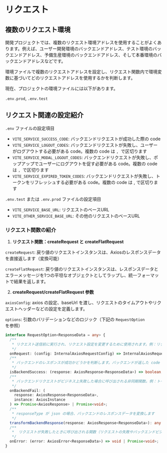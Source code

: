 # リクエスト

## 複数のリクエスト環境

開発プロジェクトでは、複数のリクエスト環境アドレスを使用することがよくあります。例えば、ユーザー開発環境のバックエンドアドレス、テスト環境のバックエンドアドレス、予備生産環境のバックエンドアドレス、そして本番環境のバックエンドアドレスなどです。

環境ファイルで複数のリクエストアドレスを設定し、リクエスト関数内で環境変数に基づいてどのリクエストアドレスを使用するかを判断します。

現在、プロジェクトの環境ファイルには以下があります。

`.env.prod`, `.env.test`

## リクエスト関連の設定紹介

`.env` ファイルの設定項目

- `VITE_SERVICE_SUCCESS_CODE`: バックエンドリクエストが成功した際の code
- `VITE_SERVICE_LOGOUT_CODES`: バックエンドリクエストが失敗し、ユーザーがログアウトする必要がある code。複数の code は `, `で区切ります
- `VITE_SERVICE_MODAL_LOGOUT_CODES`: バックエンドリクエストが失敗し、ポップアップでユーザーにログアウトを促す必要がある code。複数の code は `, `で区切ります
- `VITE_SERVICE_EXPIRED_TOKEN_CODES`: バックエンドリクエストが失敗し、トークンをリフレッシュする必要がある code。複数の code は , で区切ります

`.env.test` または `.env.prod` ファイルの設定項目

- `VITE_SERVICE_BASE_URL`: リクエストのベースURL
- `VITE_OTHER_SERVICE_BASE_URL`: その他のリクエストのベースURL

### リクエスト関数の紹介

1. **リクエスト関数：createRequest と createFlatRequest**

`createRequest`: 戻り値のリクエストインスタンスは、Axiosのレスポンスデータを直接返します（変換可能）

`createFlatRequest`: 戻り値のリクエストインスタンスは、レスポンスデータとエラーメッセージを1つの平坦なオブジェクトとしてラップし、統一フォーマットで結果を返します。

2. **createRequest/createFlatRequest 参数**

`axiosConfig`: axios の設定、baseUrl を渡し、リクエストのタイムアウトやリクエストヘッダーなどの設定を定義します。

`options`: 引数のバリデーションなどのロジック（下記の `RequestOption` を参照）

```ts
interface RequestOption<ResponseData = any> {
  /**
   * リクエスト送信前に実行され、リクエスト設定を変更するために使用されます。例：リクエストヘッダーにトークンを追加する
   */
  onRequest: (config: InternalAxiosRequestConfig) => InternalAxiosRequestConfig | Promise<InternalAxiosRequestConfig>;
  /**
   * バックエンドのレスポンスが成功かどうかを判断します。バックエンドが返した code と照らし合わせて判断します
   */
  isBackendSuccess: (response: AxiosResponse<ResponseData>) => boolean;
  /**
   * バックエンドリクエストがビジネス上失敗した場合に呼び出される非同期関数。例：トークンの期限切れ処理
   */
  onBackendFail: (
    response: AxiosResponse<ResponseData>,
    instance: AxiosInstance
  ) => Promise<AxiosResponse> | Promise<void>;
  /**
   * responseType が json の場合、バックエンドのレスポンスデータを変換します
   */
  transformBackendResponse(response: AxiosResponse<ResponseData>): any | Promise<any>;
  /**
   *  リクエストが失敗したときに呼び出される関数（リクエストの失敗やバックエンドビジネスの失敗リクエストを含む）。例：エラーメッセージの処理
   */
  onError: (error: AxiosError<ResponseData>) => void | Promise<void>;
}
```
